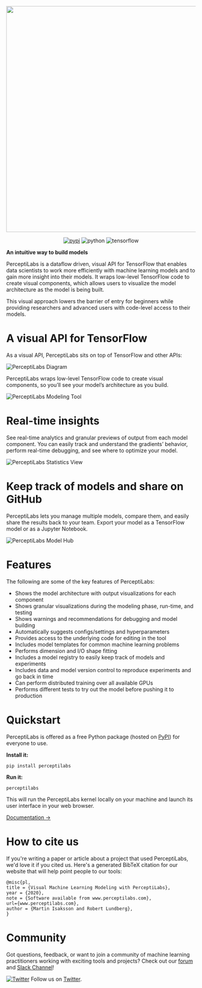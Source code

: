 <p align="center">
  <a href="https://www.perceptilabs.com">
  <img width="600" src="./assets/PerceptiLabs_Logo_final-web-clr.png">
  </a>
</p>



<div align="center">

[![pypi](https://img.shields.io/pypi/v/perceptilabs.svg)](https://pypi.python.org/pypi/perceptilabs) 
![python](https://img.shields.io/badge/python-3.6%20%7C%203.7-blue) 
![tensorflow](https://img.shields.io/badge/tensorflow-1.15-orange)

</div>

**An intuitive way to build models**

PerceptiLabs is a dataflow driven, visual API for TensorFlow that enables data scientists to work more efficiently with machine learning models and to gain more insight into their models. It wraps low-level TensorFlow code to create visual components, which allows users to visualize the model architecture as the model is being built.

This visual approach lowers the barrier of entry for beginners while providing researchers and advanced users with code-level access to their models.

# A visual API for TensorFlow

As a visual API, PerceptiLabs sits on top of TensorFlow and other APIs:

![PerceptiLabs Diagram](./assets/perceptilabs-diagram.png "PerceptiLabs Diagram")

PerceptiLabs wraps low-level TensorFlow code to create visual components, so you’ll see your model’s architecture as you build.

![PerceptiLabs Modeling Tool](./assets/V1ph_1.gif "PerceptiLabs Modeling Tool")

# Real-time insights

See real-time analytics and granular previews of output from each model component. You can easily track and understand the gradients’ behavior, perform real-time debugging, and see where to optimize your model.

![PerceptiLabs Statistics View](./assets/V2ph_1.gif "PerceptiLabs Statistics View")

# Keep track of models and share on GitHub

PerceptiLabs lets you manage multiple models, compare them, and easily share the results back to your team. Export your model as a TensorFlow model or as a Jupyter Notebook.

![PerceptiLabs Model Hub](./assets/V3ph-1.gif "PerceptiLabs Model Hub")

# Features

The following are some of the key features of PerceptiLabs:

* Shows the model architecture with output visualizations for each component
* Shows granular visualizations during the modeling phase, run-time, and testing
* Shows warnings and recommendations for debugging and model building
* Automatically suggests configs/settings and hyperparameters
* Provides access to the underlying code for editing in the tool
* Includes model templates for common machine learning problems
* Performs dimension and I/O shape fitting
* Includes a model registry to easily keep track of models and experiments
* Includes data and model version control to reproduce experiments and go back in time
* Can perform distributed training over all available GPUs
* Performs different tests to try out the model before pushing it to production

# Quickstart

PerceptiLabs is offered as a free Python package (hosted on [PyPI](https://pypi.org/project/perceptilabs/)) for everyone to use.

**Install it:**

```shell
pip install perceptilabs
```

**Run it:**

```shell
perceptilabs
```

This will run the PerceptiLabs kernel locally on your machine and launch its user interface in your web browser.

[Documentation →](https://docs.perceptilabs.com)

# How to cite us

If you're writing a paper or article about a project that used PerceptiLabs, we'd love it if you cited us. Here's a generated BibTeX citation for our website that will help point people to our tools:

```
@misc{pl,
title = {Visual Machine Learning Modeling with PerceptiLabs},
year = {2020},
note = {Software available from www.perceptilabs.com},
url={www.perceptilabs.com},
author = {Martin Isaksson and Robert Lundberg},
}
```


# Community

Got questions, feedback, or want to join a community of machine learning practitioners working with exciting tools and projects? Check out our [forum](http://forum.perceptilabs.com/) and [Slack Channel](https://perceptilabs-com.slack.com/join/shared_invite/enQtODQ5NzAwNDkxOTExLWUxODAwZDk0MzA1MmM4OTViNWE4MmVjYjc2OTQwMTQ4N2NmM2ZlYmI5NjZjOWRiYjBkYjBjMTMzNjEyMDNiNDk)!

[![Twitter](https://img.shields.io/twitter/follow/perceptilabs?style=social)](https://twitter.com/perceptilabs) Follow us on [Twitter](https://twitter.com/perceptilabs).




